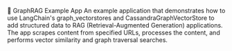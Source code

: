 🚀 GraphRAG Example App
An example application that demonstrates how to use LangChain's graph_vectorstores and CassandraGraphVectorStore to add structured data to RAG (Retrieval-Augmented Generation) applications. The app scrapes content from specified URLs, processes the content, and performs vector similarity and graph traversal searches.
